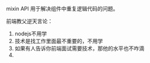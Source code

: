 mixin API 用于解决组件中重复逻辑代码的问题。





前端教父逆天言论：

1. nodejs不用学
2. 技术是找工作里面最不重要的，不用学
3. 如果有人告诉你前端面试需要技术，那他的水平也不咋滴
4. 